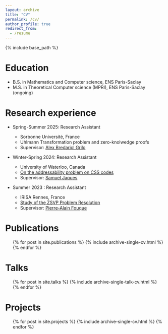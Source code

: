 ```yaml
---
layout: archive
title: "CV"
permalink: /cv/
author_profile: true
redirect_from:
  - /resume
---
```


{% include base_path %}

Education
======
* B.S. in Mathematics and Computer science, ENS Paris-Saclay
* M.S. in Theoretical Computer science (MPRI), ENS Paris-Saclay (ongoing) 

Research experience
======

* Spring-Summer 2025: Research Assistant
  * Sorbonne Université, France
  * Uhlmann Transformation problem and zero-knolwedge proofs
  * Supervisor: [Alex Bredariol Grilo](https://abgrilo.github.io/)


* Winter-Spring 2024: Research Assistant
  * University of Waterloo, Canada
  * [On the addressability problem on CSS codes](https://jerome-guyot.github.io/_pages/files/rapport_de_stage_M1.pdf)
  * Supervisor: [Samuel Jaques](https://sam-jaques.appspot.com/)


* Summer 2023 : Research Assistant
  * IRISA Rennes, France
  * [Study of the ZSVP Problem Resolution](files/rapport_stage_jerome_guyot.pdf)
  * Supervisor: [Pierre-Alain Fouque](https://www.di.ens.fr/~fouque/)
  

Publications
======
  <ul>{% for post in site.publications %}
    {% include archive-single-cv.html %}
  {% endfor %}</ul>
  
Talks
======
  <ul>{% for post in site.talks %}
    {% include archive-single-talk-cv.html %}
  {% endfor %}</ul>

  Projects
======
  <ul>{% for post in site.projects %}
    {% include archive-single-cv.html %}
  {% endfor %}</ul>
  
